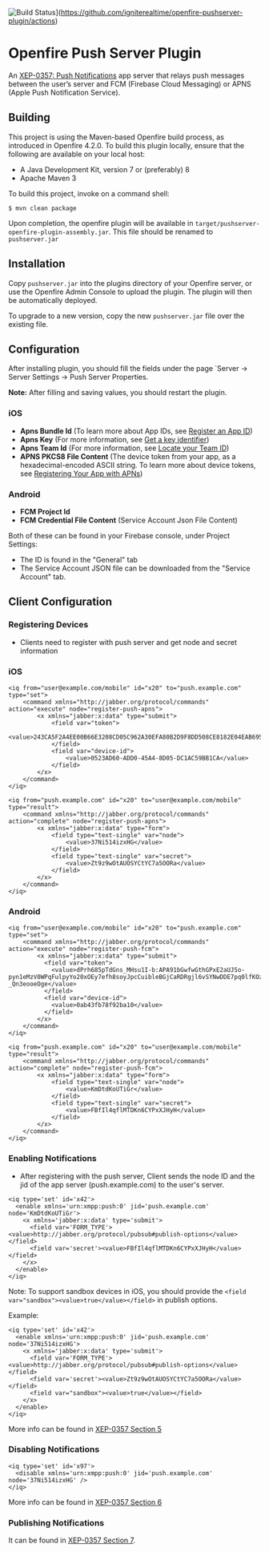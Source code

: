 ![Build Status](https://github.com/igniterealtime/openfire-pushserver-plugin/workflows/Java%20CI/badge.svg)](https://github.com/igniterealtime/openfire-pushserver-plugin/actions)

# Openfire Push Server Plugin
An [XEP-0357: Push Notifications](https://xmpp.org/extensions/xep-0357.html) app server that relays push messages between the user’s server and FCM (Firebase Cloud Messaging) or APNS (Apple Push Notification Service).

Building
--------

This project is using the Maven-based Openfire build process, as introduced in Openfire 4.2.0. To build this plugin locally, ensure that the following are available on your local host:

* A Java Development Kit, version 7 or (preferably) 8
* Apache Maven 3

To build this project, invoke on a command shell:

    $ mvn clean package

Upon completion, the openfire plugin will be available in `target/pushserver-openfire-plugin-assembly.jar`. This file should be renamed to `pushserver.jar`

Installation
------------
Copy `pushserver.jar` into the plugins directory of your Openfire server, or use the Openfire Admin Console to upload the plugin. The plugin will then be automatically deployed.

To upgrade to a new version, copy the new `pushserver.jar` file over the existing file.

Configuration
------------

After installing plugin, you should fill the fields under the page `Server -> Server Settings -> Push Server Properties.

**Note:** After filling and saving values, you should restart the plugin.

### iOS

* **Apns Bundle Id** (To learn more about App IDs, see [Register an App ID](https://help.apple.com/developer-account/#/dev1b35d6f83))
* **Apns Key** (For more information, see [Get a key identifier](https://help.apple.com/developer-account/#/dev646934554))
* **Apns Team Id** (For more information, see [Locate your Team ID](https://help.apple.com/developer-account/#/dev55c3c710c))
* **APNS PKCS8 File Content** (The device token from your app, as a hexadecimal-encoded ASCII string. To learn more about device tokens, see [Registering Your App with APNs](https://developer.apple.com/documentation/usernotifications/registering_your_app_with_apns))

### Android
* **FCM Project Id**
* **FCM Credential File Content** (Service Account Json File Content)

Both of these can be found in your Firebase console, under Project Settings:
* The ID is found in the "General" tab
* The Service Account JSON file can be downloaded from the "Service Account" tab.

Client Configuration
------------

### Registering Devices

* Clients need to register with push server and get node and secret information

### iOS

```
<iq from="user@example.com/mobile" id="x20" to="push.example.com" type="set">
    <command xmlns="http://jabber.org/protocol/commands" action="execute" node="register-push-apns">
        <x xmlns="jabber:x:data" type="submit">
            <field var="token">
                <value>243CA5F2A4EE00B66E3208CD05C962A30EFA80B2D9F8DD508CE8182E04EAB695</value>
            </field>
            <field var="device-id">
                <value>0523AD60-ADD0-45A4-8D05-DC1AC59BB1CA</value>
            </field>
        </x>
    </command>
</iq>
```

```
<iq from="push.example.com" id="x20" to="user@example.com/mobile" type="result">
    <command xmlns="http://jabber.org/protocol/commands" action="complete" node="register-push-apns">
        <x xmlns="jabber:x:data" type="form">
            <field type="text-single" var="node">
                <value>37Ni514izxHG</value>
            </field>
            <field type="text-single" var="secret">
                <value>Zt9z9wOtAUOSYCtYC7a5OORa</value>
            </field>
        </x>
    </command>
</iq>
```

### Android

```
<iq from="user@example.com/mobile" id="x20" to="push.example.com" type="set">
    <command xmlns="http://jabber.org/protocol/commands" action="execute" node="register-push-fcm">
        <x xmlns="jabber:x:data" type="submit">
          <field var="token">
            <value>dPrh685pTdGns_MHsu1I-b:APA91bGwfwGthGPxE2aUJ5o-pyn1eMzV0WPqFulpyYo20xOEy7efh8soyJpcCuibleBGjCaRDRgjl6vSYNwDDE7pq0lfKOzubfUvCrvKvLMN4uRLEY373L11sCKqHeOf-_Qn3eooeOge</value>
          </field>
          <field var="device-id">
            <value>0ab43fb78f92ba10</value>
          </field>
        </x>
    </command>
</iq>
```

```
<iq from="push.example.com" id="x20" to="user@example.com/mobile" type="result">
    <command xmlns="http://jabber.org/protocol/commands" action="complete" node="register-push-fcm">
        <x xmlns="jabber:x:data" type="form">
            <field type="text-single" var="node">
                <value>KmDtdKoUTiGr</value>
            </field>
            <field type="text-single" var="secret">
                <value>FBfIl4qflMTDKn6CYPxXJHyH</value>
            </field>
        </x>
    </command>
</iq>
```

### Enabling Notifications

* After registering with the push server, Client sends the node ID and the jid of the app server (push.example.com) to the user's server.

```
<iq type='set' id='x42'>
  <enable xmlns='urn:xmpp:push:0' jid='push.example.com' node='KmDtdKoUTiGr'>
    <x xmlns='jabber:x:data' type='submit'>
      <field var='FORM_TYPE'><value>http://jabber.org/protocol/pubsub#publish-options</value></field>
      <field var='secret'><value>FBfIl4qflMTDKn6CYPxXJHyH</value></field>
    </x>
  </enable>
</iq>
```

Note: To support sandbox devices in iOS, you should provide the `<field var="sandbox"><value>true</value></field>` in publish options.

Example: 
```
<iq type='set' id='x42'>
  <enable xmlns='urn:xmpp:push:0' jid='push.example.com' node='37Ni514izxHG'>
    <x xmlns='jabber:x:data' type='submit'>
      <field var='FORM_TYPE'><value>http://jabber.org/protocol/pubsub#publish-options</value></field>
      <field var='secret'><value>Zt9z9wOtAUOSYCtYC7a5OORa</value></field>
      <field var="sandbox"><value>true</value></field>
    </x>
  </enable>
</iq>
```

More info can be found in [XEP-0357 Section 5](https://xmpp.org/extensions/xep-0357.html#enabling)

### Disabling Notifications

```
<iq type='set' id='x97'>
  <disable xmlns='urn:xmpp:push:0' jid='push.example.com' node='37Ni514izxHG' />
</iq>
```

More info can be found in [XEP-0357 Section 6](https://xmpp.org/extensions/xep-0357.html#disabling)

### Publishing Notifications

It can be found in [XEP-0357 Section 7](https://xmpp.org/extensions/xep-0357.html#publishing).
